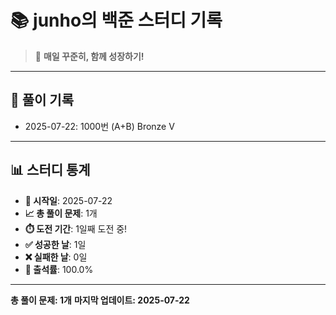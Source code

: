 # 📚 junho의 백준 스터디 기록

> 🎯 **매일 꾸준히, 함께 성장하기!**

---

## 📅 풀이 기록

- 2025-07-22: 1000번 (A+B) Bronze V

---

## 📊 스터디 통계

- **📅 시작일**: 2025-07-22
- **📈 총 풀이 문제**: 1개
- **⏱️ 도전 기간**: 1일째 도전 중!
- **✅ 성공한 날**: 1일
- **❌ 실패한 날**: 0일
- **🎯 출석률**: 100.0%

---

**총 풀이 문제: 1개**
**마지막 업데이트: 2025-07-22**

